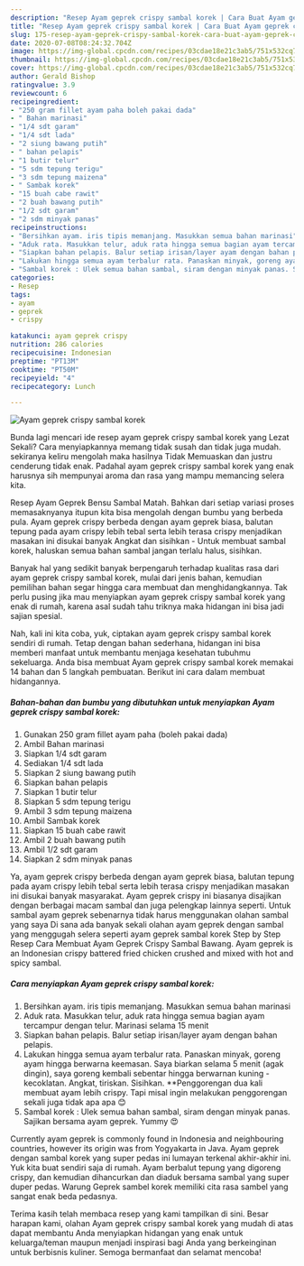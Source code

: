 ```yaml
---
description: "Resep Ayam geprek crispy sambal korek | Cara Buat Ayam geprek crispy sambal korek Yang Enak Banget"
title: "Resep Ayam geprek crispy sambal korek | Cara Buat Ayam geprek crispy sambal korek Yang Enak Banget"
slug: 175-resep-ayam-geprek-crispy-sambal-korek-cara-buat-ayam-geprek-crispy-sambal-korek-yang-enak-banget
date: 2020-07-08T08:24:32.704Z
image: https://img-global.cpcdn.com/recipes/03cdae18e21c3ab5/751x532cq70/ayam-geprek-crispy-sambal-korek-foto-resep-utama.jpg
thumbnail: https://img-global.cpcdn.com/recipes/03cdae18e21c3ab5/751x532cq70/ayam-geprek-crispy-sambal-korek-foto-resep-utama.jpg
cover: https://img-global.cpcdn.com/recipes/03cdae18e21c3ab5/751x532cq70/ayam-geprek-crispy-sambal-korek-foto-resep-utama.jpg
author: Gerald Bishop
ratingvalue: 3.9
reviewcount: 6
recipeingredient:
- "250 gram fillet ayam paha boleh pakai dada"
- " Bahan marinasi"
- "1/4 sdt garam"
- "1/4 sdt lada"
- "2 siung bawang putih"
- " bahan pelapis"
- "1 butir telur"
- "5 sdm tepung terigu"
- "3 sdm tepung maizena"
- " Sambak korek"
- "15 buah cabe rawit"
- "2 buah bawang putih"
- "1/2 sdt garam"
- "2 sdm minyak panas"
recipeinstructions:
- "Bersihkan ayam. iris tipis memanjang. Masukkan semua bahan marinasi"
- "Aduk rata. Masukkan telur, aduk rata hingga semua bagian ayam tercampur dengan telur. Marinasi selama 15 menit"
- "Siapkan bahan pelapis. Balur setiap irisan/layer ayam dengan bahan pelapis."
- "Lakukan hingga semua ayam terbalur rata. Panaskan minyak, goreng ayam hingga berwarna keemasan. Saya biarkan selama 5 menit (agak dingin), saya goreng kembali sebentar hingga berwarnan kuning   kecoklatan. Angkat, tiriskan. Sisihkan. **Penggorengan dua kali membuat ayam lebih crispy. Tapi misal ingin melakukan penggorengan sekali juga tidak apa apa 😊"
- "Sambal korek : Ulek semua bahan sambal, siram dengan minyak panas. Sajikan bersama ayam geprek. Yummy 😍"
categories:
- Resep
tags:
- ayam
- geprek
- crispy

katakunci: ayam geprek crispy 
nutrition: 286 calories
recipecuisine: Indonesian
preptime: "PT13M"
cooktime: "PT50M"
recipeyield: "4"
recipecategory: Lunch

---
```



![Ayam geprek crispy sambal korek](https://img-global.cpcdn.com/recipes/03cdae18e21c3ab5/751x532cq70/ayam-geprek-crispy-sambal-korek-foto-resep-utama.jpg)

Bunda lagi mencari ide resep ayam geprek crispy sambal korek yang Lezat Sekali? Cara menyiapkannya memang tidak susah dan tidak juga mudah. sekiranya keliru mengolah maka hasilnya Tidak Memuaskan dan justru cenderung tidak enak. Padahal ayam geprek crispy sambal korek yang enak harusnya sih mempunyai aroma dan rasa yang mampu memancing selera kita.

Resep Ayam Geprek Bensu Sambal Matah. Bahkan dari setiap variasi proses memasaknyanya itupun kita bisa mengolah dengan bumbu yang berbeda pula. Ayam geprek crispy berbeda dengan ayam geprek biasa, balutan tepung pada ayam crispy lebih tebal serta lebih terasa crispy menjadikan masakan ini disukai banyak Angkat dan sisihkan - Untuk membuat sambal korek, haluskan semua bahan sambal jangan terlalu halus, sisihkan.

Banyak hal yang sedikit banyak berpengaruh terhadap kualitas rasa dari ayam geprek crispy sambal korek, mulai dari jenis bahan, kemudian pemilihan bahan segar hingga cara membuat dan menghidangkannya. Tak perlu pusing jika mau menyiapkan ayam geprek crispy sambal korek yang enak di rumah, karena asal sudah tahu triknya maka hidangan ini bisa jadi sajian spesial.


Nah, kali ini kita coba, yuk, ciptakan ayam geprek crispy sambal korek sendiri di rumah. Tetap dengan bahan sederhana, hidangan ini bisa memberi manfaat untuk membantu menjaga kesehatan tubuhmu sekeluarga. Anda bisa membuat Ayam geprek crispy sambal korek memakai 14 bahan dan 5 langkah pembuatan. Berikut ini cara dalam membuat hidangannya.

<!--inarticleads1-->

##### Bahan-bahan dan bumbu yang dibutuhkan untuk menyiapkan Ayam geprek crispy sambal korek:

1. Gunakan 250 gram fillet ayam paha (boleh pakai dada)
1. Ambil  Bahan marinasi
1. Siapkan 1/4 sdt garam
1. Sediakan 1/4 sdt lada
1. Siapkan 2 siung bawang putih
1. Siapkan  bahan pelapis
1. Siapkan 1 butir telur
1. Siapkan 5 sdm tepung terigu
1. Ambil 3 sdm tepung maizena
1. Ambil  Sambak korek
1. Siapkan 15 buah cabe rawit
1. Ambil 2 buah bawang putih
1. Ambil 1/2 sdt garam
1. Siapkan 2 sdm minyak panas


Ya, ayam geprek crispy berbeda dengan ayam geprek biasa, balutan tepung pada ayam crispy lebih tebal serta lebih terasa crispy menjadikan masakan ini disukai banyak masyarakat. Ayam geprek crispy ini biasanya disajikan dengan berbagai macam sambal dan juga pelengkap lainnya seperti. Untuk sambal ayam geprek sebenarnya tidak harus menggunakan olahan sambal yang saya Di sana ada banyak sekali olahan ayam geprek dengan sambal yang menggugah selera seperti ayam geprek sambal korek Step by Step Resep Cara Membuat Ayam Geprek Crispy Sambal Bawang. Ayam geprek is an Indonesian crispy battered fried chicken crushed and mixed with hot and spicy sambal. 

<!--inarticleads2-->

##### Cara menyiapkan Ayam geprek crispy sambal korek:

1. Bersihkan ayam. iris tipis memanjang. Masukkan semua bahan marinasi
1. Aduk rata. Masukkan telur, aduk rata hingga semua bagian ayam tercampur dengan telur. Marinasi selama 15 menit
1. Siapkan bahan pelapis. Balur setiap irisan/layer ayam dengan bahan pelapis.
1. Lakukan hingga semua ayam terbalur rata. Panaskan minyak, goreng ayam hingga berwarna keemasan. Saya biarkan selama 5 menit (agak dingin), saya goreng kembali sebentar hingga berwarnan kuning  -  kecoklatan. Angkat, tiriskan. Sisihkan. **Penggorengan dua kali membuat ayam lebih crispy. Tapi misal ingin melakukan penggorengan sekali juga tidak apa apa 😊
1. Sambal korek : Ulek semua bahan sambal, siram dengan minyak panas. Sajikan bersama ayam geprek. Yummy 😍


Currently ayam geprek is commonly found in Indonesia and neighbouring countries, however its origin was from Yogyakarta in Java. Ayam geprek dengan sambal korek yang super pedas ini lumayan terkenal akhir-akhir ini. Yuk kita buat sendiri saja di rumah. Ayam berbalut tepung yang digoreng crispy, dan kemudian dihancurkan dan diaduk bersama sambal yang super duper pedas. Warung Geprek sambel korek memiliki cita rasa sambel yang sangat enak beda pedasnya. 

Terima kasih telah membaca resep yang kami tampilkan di sini. Besar harapan kami, olahan Ayam geprek crispy sambal korek yang mudah di atas dapat membantu Anda menyiapkan hidangan yang enak untuk keluarga/teman maupun menjadi inspirasi bagi Anda yang berkeinginan untuk berbisnis kuliner. Semoga bermanfaat dan selamat mencoba!
